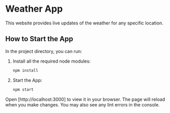 # Weather App 
This website provides live updates of the weather for any specific location.

## How to Start the App

In the project directory, you can run:

1. Install all the required node modules:

   ```bash
   npm install
   ```

2. Start the App:

   ```bash
   npm start
   ```

Open [http://localhost:3000] to view it in your browser. The page will reload when you make changes. You may also see any lint errors in the console.

